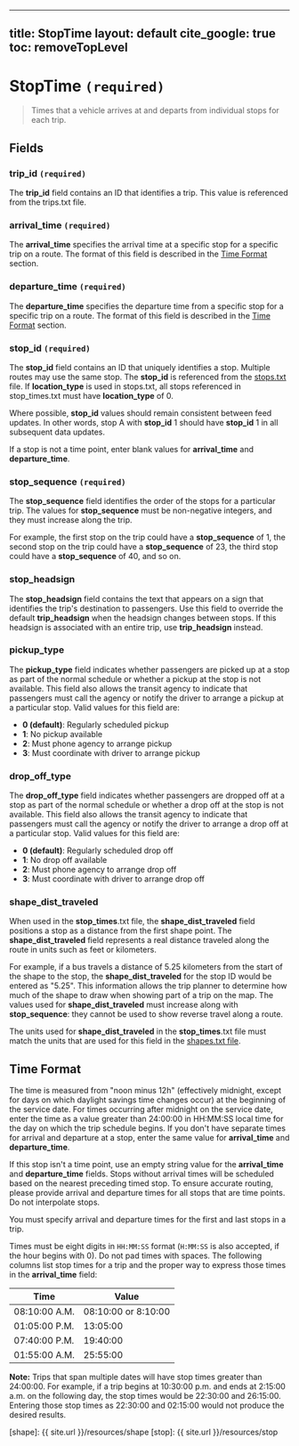 ---
title: StopTime
layout: default
cite_google: true
toc: removeTopLevel
----

# StopTime `(required)`

> Times that a vehicle arrives at and departs from individual stops for each
> trip.

## Fields

### trip_id `(required)`

The **trip_id** field contains an ID that identifies a trip. This value is
referenced from the trips.txt file.

### arrival_time `(required)`

The **arrival_time** specifies the arrival time at a specific stop for a
specific trip on a route. The format of this field is described in the [Time
Format](#format) section.

### departure_time `(required)`

The **departure_time** specifies the departure time from a specific stop for a
specific trip on a route. The format of this field is described in the [Time
Format](#format) section.

### stop_id `(required)`

The **stop_id** field contains an ID that uniquely identifies a stop. Multiple
routes may use the same stop. The **stop_id** is referenced from the
[stops.txt](stop) file. If **location_type** is used in stops.txt, all stops
referenced in stop_times.txt must have **location_type** of 0.

Where possible, **stop_id** values should remain consistent between feed
updates. In other words, stop A with **stop_id** 1 should have **stop_id** 1 in
all subsequent data updates.

If a stop is not a time point, enter blank values for **arrival_time** and
**departure_time**.

### stop_sequence `(required)`

The **stop_sequence** field identifies the order of the stops for a particular
trip. The values for **stop_sequence** must be non-negative integers, and they
must increase along the trip.

For example, the first stop on the trip could have a **stop_sequence** of 1, the
second stop on the trip could have a **stop_sequence** of 23, the third stop
could have a **stop_sequence** of 40, and so on.

### stop_headsign

The **stop_headsign** field contains the text that appears on a sign that
identifies the trip's destination to passengers. Use this field to override the
default **trip_headsign** when the headsign changes between stops. If this
headsign is associated with an entire trip, use **trip_headsign** instead.

### pickup_type

The **pickup_type** field indicates whether passengers are picked up at a stop
as part of the normal schedule or whether a pickup at the stop is not available.
This field also allows the transit agency to indicate that passengers must call
the agency or notify the driver to arrange a pickup at a particular stop. Valid
values for this field are:

 - **0 (default)**: Regularly scheduled pickup
 - **1**: No pickup available
 - **2**: Must phone agency to arrange pickup
 - **3**: Must coordinate with driver to arrange pickup

### drop_off_type

The **drop_off_type** field indicates whether passengers are dropped off at a
stop as part of the normal schedule or whether a drop off at the stop is not
available. This field also allows the transit agency to indicate that passengers
must call the agency or notify the driver to arrange a drop off at a particular
stop. Valid values for this field are:

 - **0 (default)**: Regularly scheduled drop off
 - **1**: No drop off available
 - **2**: Must phone agency to arrange drop off
 - **3**: Must coordinate with driver to arrange drop off

### shape_dist_traveled

When used in the **stop_times**.txt file, the **shape_dist_traveled** field
positions a stop as a distance from the first shape point. The
**shape_dist_traveled** field represents a real distance traveled along the
route in units such as feet or kilometers.

For example, if a bus travels a distance of 5.25 kilometers from the start of
the shape to the stop, the **shape_dist_traveled** for the stop ID would be
entered as "5.25". This information allows the trip planner to determine how
much of the shape to draw when showing part of a trip on the map. The values
used for **shape_dist_traveled** must increase along with **stop_sequence**:
they cannot be used to show reverse travel along a route.

The units used for **shape_dist_traveled** in the **stop_times**.txt file must
match the units that are used for this field in the [shapes.txt file](shape).

## Time Format

The time is measured from "noon minus 12h" (effectively midnight, except for
days on which daylight savings time changes occur) at the beginning of the
service date. For times occurring after midnight on the service date, enter the
time as a value greater than 24:00:00 in HH:MM:SS local time for the day on
which the trip schedule begins. If you don't have separate times for arrival and
departure at a stop, enter the same value for **arrival_time** and
**departure_time**.

If this stop isn't a time point, use an empty string value for the
**arrival_time** and **departure_time** fields. Stops without arrival times will
be scheduled based on the nearest preceding timed stop. To ensure accurate
routing, please provide arrival and departure times for all stops that are time
points. Do not interpolate stops.

You must specify arrival and departure times for the first and last stops in a
trip.

Times must be eight digits in `HH:MM:SS` format (`H:MM:SS` is also accepted, if
the hour begins with 0). Do not pad times with spaces. The following columns
list stop times for a trip and the proper way to express those times in the
**arrival_time** field:

| Time          | Value               |
|---------------|---------------------|
| 08:10:00 A.M. | 08:10:00 or 8:10:00 |
| 01:05:00 P.M. | 13:05:00            |
| 07:40:00 P.M. | 19:40:00            |
| 01:55:00 A.M. | 25:55:00            |

**Note:** Trips that span multiple dates will have stop times greater than
24:00:00. For example, if a trip begins at 10:30:00 p.m. and ends at 2:15:00
a.m. on the following day, the stop times would be 22:30:00 and 26:15:00.
Entering those stop times as 22:30:00 and 02:15:00 would not produce the desired
results.

[shape]: {{ site.url }}/resources/shape
[stop]:  {{ site.url }}/resources/stop
